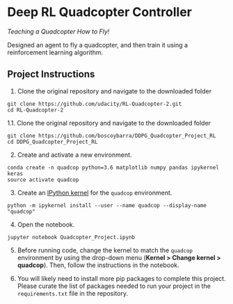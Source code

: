 # Deep RL Quadcopter Controller

*Teaching a Quadcopter How to Fly!*

Designed an agent to fly a quadcopter, and then train it using a reinforcement learning algorithm.

## Project Instructions

1. Clone the original repository and navigate to the downloaded folder

```
git clone https://github.com/udacity/RL-Quadcopter-2.git
cd RL-Quadcopter-2
```

1.1. Clone the original repository and navigate to the downloaded folder

```
git clone https://github.com/boscoybarra/DDPG_Quadcopter_Project_RL
cd DDPG_Quadcopter_Project_RL
```

2. Create and activate a new environment.

```
conda create -n quadcop python=3.6 matplotlib numpy pandas ipykernel keras
source activate quadcop
```

3. Create an [IPython kernel](http://ipython.readthedocs.io/en/stable/install/kernel_install.html) for the `quadcop` environment. 
```
python -m ipykernel install --user --name quadcop --display-name "quadcop"
```

4. Open the notebook.
```
jupyter notebook Quadcopter_Project.ipynb
```

5. Before running code, change the kernel to match the `quadcop` environment by using the drop-down menu (**Kernel > Change kernel > quadcop**). Then, follow the instructions in the notebook.

6. You will likely need to install more pip packages to complete this project.  Please curate the list of packages needed to run your project in the `requirements.txt` file in the repository.